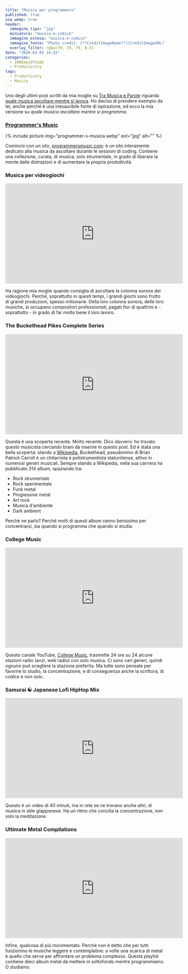 ```yaml
---
title: "Musica per programmare"
published: true
usa_webp: true
header:
  immagine_tipo: "jpg"
  miniatura: "musica-e-codice"
  immagine_estesa: "musica-e-codice"
  immagine_fonte: "Photo credit: [**CreditImageNome**](CreditImageURL)"
  overlay_filter: rgba(79, 79, 79, 0.5)
date: "2020-03-03 14:25"
categories:
  - 100DaysOfCode
  - Productivity
tags:
  - Productivity
  - Musica
---
```


Uno degli ultimi post scritti da mia moglie su [Tra Musica e Parole](https://www.tramusicaeparole.com/) riguarda [quale musica ascoltare mentre si lavora](https://www.tramusicaeparole.com/quale-musica-ascoltare-mentre-si-lavora/). Ho deciso di prendere esempio da lei, anche perché è una inesauribile fonte di ispirazione, ed ecco la mia versione su _quale musica ascoltare mentre si programma_.

### [Programmer's Music](https://www.programmersmusic.com/)

{% include picture img="programmer-s-musica.webp" ext="jpg" alt="" %}

Comincio con un sito, [programmersmusic.com](https://www.programmersmusic.com/): è un sito interamente dedicato alla musica da ascoltare durante le sessioni di coding. Contiene una collezione, curata, di musica, solo strumentale, in grado di liberare la mente dalle distrazioni e di aumentare la propria produttività.

### Musica per videogiochi

<iframe width="560" height="315" src="https://www.youtube.com/embed/oLA0vB9LCTM" frameborder="0" allow="accelerometer; autoplay; encrypted-media; gyroscope; picture-in-picture" allowfullscreen></iframe>

Ha ragione mia moglie quando consiglia di ascoltare la colonna sonora dei videogiochi. Perché, soprattutto in questi tempi, i grandi giochi sono frutto di grandi produzioni, spesso milionarie. Della loro colonna sonora, delle loro musiche, si occupano compositori professionisti, pagati fior di quattrini e - soprattutto - in grado di far molto bene il loro lavoro.

### The Buckethead Pikes Complete Series

<iframe width="560" height="315" src="https://www.youtube.com/embed/WnaiqoTZ5r4" frameborder="0" allow="accelerometer; autoplay; encrypted-media; gyroscope; picture-in-picture" allowfullscreen></iframe>

Questa è una scoperta recente. Molto recente. Dico davvero: ho trovato questo musicista cercando brani da inserire in questo post. Ed è stata una bella scoperta: stando a [Wikipedia](https://it.wikipedia.org/wiki/Buckethead), Buckethead, pseudonimo di Brian Patrick Carroll è un chitarrista e polistrumentista statunitense, attivo in numerosi generi musicali. Sempre stando a Wikipedia, nella sua carriera ha pubblicato 314 album, spaziando tra:

- Rock strumentale
- Rock sperimentale
- Funk metal
- Progressive metal
- Art rock
- Musica d'ambiente
- Dark ambient

Perché ne parlo? Perché molti di questi album vanno benissimo per concentrarsi, sia quando si programma che quando si studia.

### College Music

<iframe width="560" height="315" src="https://www.youtube.com/embed/gmv54pfxk0Q" frameborder="0" allow="accelerometer; autoplay; encrypted-media; gyroscope; picture-in-picture" allowfullscreen></iframe>

Questo canale YouTube, [College Music](https://www.youtube.com/channel/UCWzZ5TIGoZ6o-KtbGCyhnhg/featured), trasmette 24 ore su 24 alcune stazioni radio (anzi, web radio) con solo musica. Ci sono vari generi, quindi ognuno può scegliere la stazione preferita. Ma tutte sono pensate per favorire lo studio, la concentrazione, e di conseguenza anche la scrittura, di codice e non solo.

### Samurai ☯ Japanese Lofi HipHop Mix

<iframe width="560" height="315" src="https://www.youtube.com/embed/jrTMMG0zJyI" frameborder="0" allow="accelerometer; autoplay; encrypted-media; gyroscope; picture-in-picture" allowfullscreen></iframe>

Questo è un video di 40 minuti, ma in rete se ne trovano anche altri, di musica in stile giapponese. Ha un ritmo che concilia la concentrazione, non solo la meditazione.

### Ultimate Metal Compilations

<iframe width="560" height="315" src="https://www.youtube.com/embed/vq3i3cwFStg" frameborder="0" allow="accelerometer; autoplay; encrypted-media; gyroscope; picture-in-picture" allowfullscreen></iframe>

Infine, qualcosa di più movimentato. Perché non è detto che per tutti funzionino le musiche leggere e contemplative: a volte una scarica di metal è quello che serve per affrontare un problema complesso. Questa playlist contiene dieci album metal da mettere in sottofondo mentre programmiamo. O studiamo.
